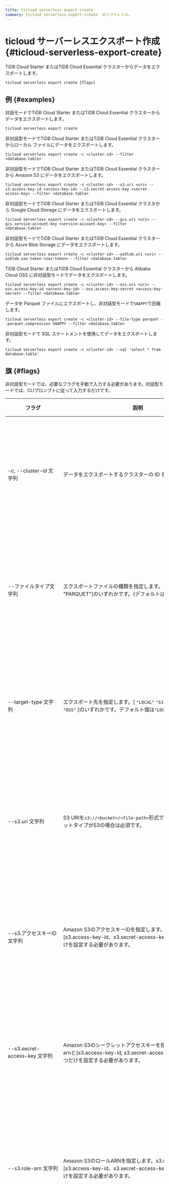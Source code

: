 ```yaml
---
title: ticloud serverless export create
summary: ticloud serverless export create` のリファレンス。
---
```


# ticloud サーバーレスエクスポート作成 {#ticloud-serverless-export-create}

TiDB Cloud Starter またはTiDB Cloud Essential クラスターからデータをエクスポートします。

```shell
ticloud serverless export create [flags]
```

## 例 {#examples}

対話モードでTiDB Cloud Starter またはTiDB Cloud Essential クラスターからデータをエクスポートします。

```shell
ticloud serverless export create
```

非対話型モードでTiDB Cloud Starter またはTiDB Cloud Essential クラスターからローカル ファイルにデータをエクスポートします。

```shell
ticloud serverless export create -c <cluster-id> --filter <database.table>
```

非対話型モードでTiDB Cloud Starter またはTiDB Cloud Essential クラスターから Amazon S3 にデータをエクスポートします。

```shell
ticloud serverless export create -c <cluster-id> --s3.uri <uri> --s3.access-key-id <access-key-id> --s3.secret-access-key <secret-access-key> --filter <database.table>
```

非対話型モードでTiDB Cloud Starter またはTiDB Cloud Essential クラスタから Google Cloud Storage にデータをエクスポートします。

```shell
ticloud serverless export create -c <cluster-id> --gcs.uri <uri> --gcs.service-account-key <service-account-key> --filter <database.table>
```

非対話型モードでTiDB Cloud Starter またはTiDB Cloud Essential クラスターから Azure Blob Storage にデータをエクスポートします。

```shell
ticloud serverless export create -c <cluster-id> --azblob.uri <uri> --azblob.sas-token <sas-token> --filter <database.table>
```

TiDB Cloud Starter またはTiDB Cloud Essential クラスターから Alibaba Cloud OSS に非対話型モードでデータをエクスポートします。

```shell
ticloud serverless export create -c <cluster-id> --oss.uri <uri> --oss.access-key-id <access-key-id> --oss.access-key-secret <access-key-secret> --filter <database.table>
```

データを Parquet ファイルにエクスポートし、非対話型モードで`SNAPPY`で圧縮します。

```shell
ticloud serverless export create -c <cluster-id> --file-type parquet --parquet.compression SNAPPY --filter <database.table>
```

非対話型モードで SQL ステートメントを使用してデータをエクスポートします。

```shell
ticloud serverless export create -c <cluster-id> --sql 'select * from database.table'
```

## 旗 {#flags}

非対話型モードでは、必要なフラグを手動で入力する必要があります。対話型モードでは、CLIプロンプトに従って入力するだけです。

| フラグ                         | 説明                                                                                                                        | 必須  | 注記                       |
| --------------------------- | ------------------------------------------------------------------------------------------------------------------------- | --- | ------------------------ |
| -c, --cluster-id 文字列        | データをエクスポートするクラスターの ID を指定します。                                                                                             | はい  | 非対話型モードでのみ動作します。         |
| --ファイルタイプ文字列                | エクスポートファイルの種類を指定します。[&quot;SQL&quot; &quot;CSV&quot; &quot;PARQUET&quot;]のいずれかです。(デフォルトは&quot;CSV&quot;)                  | いいえ | 非対話型モードでのみ動作します。         |
| --target-type 文字列           | エクスポート先を指定します。[ `"LOCAL"` `"S3"` `"GCS"` `"AZURE_BLOB"` `"OSS"` ]のいずれかです。デフォルト値は`"LOCAL"`です。                              | いいえ | 非対話型モードでのみ動作します。         |
| --s3.uri 文字列                | S3 URIを`s3://<bucket>/<file-path>`形式で指定します。ターゲットタイプがS3の場合は必須です。                                                           | いいえ | 非対話型モードでのみ動作します。         |
| --s3.アクセスキーID文字列            | Amazon S3のアクセスキーIDを指定します。s3.role-arnと[s3.access-key-id、s3.secret-access-key]のいずれか1つだけを設定する必要があります。                        | いいえ | 非対話型モードでのみ動作します。         |
| --s3.secret-access-key 文字列  | Amazon S3のシークレットアクセスキーを指定します。s3.role-arnと[s3.access-key-id, s3.secret-access-key]のいずれか1つだけを設定する必要があります。                   | いいえ | 非対話型モードでのみ動作します。         |
| --s3.role-arn 文字列           | Amazon S3のロールARNを指定します。s3.role-arnと[s3.access-key-id、s3.secret-access-key]のいずれか1つだけを設定する必要があります。                          | いいえ | 非対話型モードでのみ動作します。         |
| --gcs.uri 文字列               | GCS URIを`gcs://<bucket>/<file-path>`形式で指定します。ターゲットタイプがGCSの場合は必須です。                                                        | いいえ | 非対話型モードでのみ動作します。         |
| --gcs.サービスアカウントキー文字列        | GCS の base64 でエンコードされたサービス アカウント キーを指定します。                                                                                | いいえ | 非対話型モードでのみ動作します。         |
| --azblob.uri 文字列            | Azure BLOB URI を`azure://<account>.blob.core.windows.net/<container>/<file-path>`形式で指定します。ターゲット タイプが AZURE_BLOB の場合に必須です。 | いいえ | 非対話型モードでのみ動作します。         |
| --azblob.sas-token 文字列      | Azure Blob の SAS トークンを指定します。                                                                                              | いいえ | 非対話型モードでのみ動作します。         |
| --oss.uri 文字列               | Alibaba Cloud OSS URIを`oss://<bucket>/<file-path>`形式で指定します。エクスポート`target-type`が`"OSS"`場合に必須です。                            | いいえ | 非対話型モードでのみ動作します。         |
| --oss.access-key-id 文字列     | Alibaba Cloud OSS にアクセスするための AccessKey ID を指定します。                                                                         | いいえ | 非対話型モードでのみ動作します。         |
| --oss.access-key-secret 文字列 | Alibaba Cloud OSS にアクセスするための AccessKey シークレットを指定します。                                                                      | いいえ | 非対話型モードでのみ動作します。         |
| --csv.delimiter文字列          | CSV ファイル内の文字列型変数の区切り文字を指定します。(デフォルトは &quot;&quot;&quot;)                                                                  | いいえ | 非対話型モードでのみ動作します。         |
| --csv.null値文字列              | CSV ファイル内の null 値の表現を指定します。(デフォルトは &quot;\N&quot;)                                                                        | いいえ | 非対話型モードでのみ動作します。         |
| --csv.separator 文字列         | CSV ファイル内の各値の区切り文字を指定します。(デフォルトは &quot;,&quot;)                                                                           | いいえ | 非対話型モードでのみ動作します。         |
| --csv.スキップヘッダー              | ヘッダーなしでテーブルの CSV ファイルをエクスポートします。                                                                                          | いいえ | 非対話型モードでのみ動作します。         |
| --parquet.compression 文字列   | Parquet圧縮アルゴリズムを指定します。[ `"GZIP"` `"SNAPPY"` `"ZSTD"` `"NONE"` ]のいずれかです。デフォルト値は`"ZSTD"`です。                                 | いいえ | 非対話型モードでのみ動作します。         |
| --filter文字列                 | エクスポートするテーブルをテーブルフィルタパターンで指定します。--sql と同時に使用しないでください。詳細については、 [テーブルフィルター](/table-filter.md)参照してください。                      | いいえ | 非対話型モードでのみ動作します。         |
| --sql 文字列                   | `SQL SELECT`ステートメントを使用してエクスポートされたデータをフィルターします。                                                                            | いいえ | 非対話型モードでのみ動作します。         |
| --文字列                       | エクスポートされたテーブルを`WHERE`条件でフィルタリングします。--sqlと同時に使用しないでください。                                                                   | いいえ | 非対話型モードでのみ動作します。         |
| --圧縮文字列                     | エクスポートファイルの圧縮アルゴリズムを指定します。サポートされているアルゴリズムは`GZIP` 、 `SNAPPY` 、 `ZSTD` 、 `NONE`です。デフォルト値は`GZIP`です。                          | いいえ | 非対話型モードでのみ動作します。         |
|  --force                    | 確認なしでエクスポートタスクを作成します。非対話型モードでクラスター全体をエクスポートする場合は、確認が必要です。                                                                 | いいえ | 非対話型モードでのみ動作します。         |
| -h, --help                  | このコマンドのヘルプ情報を表示します。                                                                                                       | いいえ | 非対話型モードと対話型モードの両方で動作します。 |

## 継承されたフラグ {#inherited-flags}

| フラグ               | 説明                                                                             | 必須  | 注記                                                      |
| ----------------- | ------------------------------------------------------------------------------ | --- | ------------------------------------------------------- |
| --色なし             | 出力のカラーを無効にします。                                                                 | いいえ | 非対話モードでのみ機能します。対話モードでは、一部のUIコンポーネントで色の無効化が機能しない場合があります。 |
| -P, --profile 文字列 | このコマンドで使用するアクティブ[ユーザープロフィール](/tidb-cloud/cli-reference.md#user-profile)を指定します。 | いいえ | 非対話型モードと対話型モードの両方で動作します。                                |
| -D, --debug       | デバッグ モードを有効にします。                                                               | いいえ | 非対話型モードと対話型モードの両方で動作します。                                |

## フィードバック {#feedback}

TiDB Cloud CLI についてご質問やご提案がございましたら、お気軽に[問題](https://github.com/tidbcloud/tidbcloud-cli/issues/new/choose)作成してください。また、皆様からの貢献も歓迎いたします。
